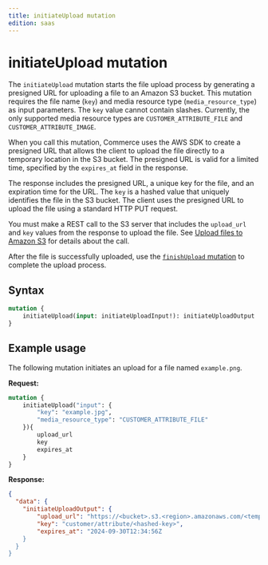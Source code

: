```yaml
---
title: initiateUpload mutation
edition: saas
---
```



# initiateUpload mutation

The `initiateUpload` mutation starts the file upload process by generating a presigned URL for uploading a file to an Amazon S3 bucket. This mutation requires the file name (`key`) and media resource type (`media_resource_type`) as input parameters. The `key` value cannot contain slashes. Currently, the only supported media resource types are `CUSTOMER_ATTRIBUTE_FILE` and `CUSTOMER_ATTRIBUTE_IMAGE`.

When you call this mutation, Commerce uses the AWS SDK to create a presigned URL that allows the client to upload the file directly to a temporary location in the S3 bucket. The presigned URL is valid for a limited time, specified by the `expires_at` field in the response.

The response includes the presigned URL, a unique key for the file, and an expiration time for the URL. The `key` is a hashed value that uniquely identifies the file in the S3 bucket. The client uses the presigned URL to upload the file using a standard HTTP PUT request.

You must make a REST call to the S3 server that includes the `upload_url` and `key` values from the response to upload the file. See [Upload files to Amazon S3](../index.md) for details about the call.

After the file is successfully uploaded, use the [`finishUpload` mutation](finish-upload.md) to complete the upload process.

## Syntax

```graphql
mutation {
    initiateUpload(input: initiateUploadInput!): initiateUploadOutput
}
```

<!--
## Reference

The [`initiateUpload`](https://developer.adobe.com/commerce/services/graphql/reference/saas-api/index.html#mutation-initiateUpload) reference provides detailed information about the types and fields defined in this mutation.
-->

## Example usage

The following mutation initiates an upload for a file named `example.png`.

**Request:**

```graphql
mutation {
    initiateUpload("input": {
        "key": "example.jpg",
        "media_resource_type": "CUSTOMER_ATTRIBUTE_FILE"
    }){
        upload_url
        key
        expires_at
    }
}
```

**Response:**

```json
{
  "data": {
    "initiateUploadOutput": {
        "upload_url": "https://<bucket>.s3.<region>.amazonaws.com/<temp-location>?X-Amz-Algorithm=AWS4-HMAC-SHA256&X-Amz-Credential=...",
        "key": "customer/attribute/<hashed-key>",
        "expires_at": "2024-09-30T12:34:56Z
    }
  }
}
```
